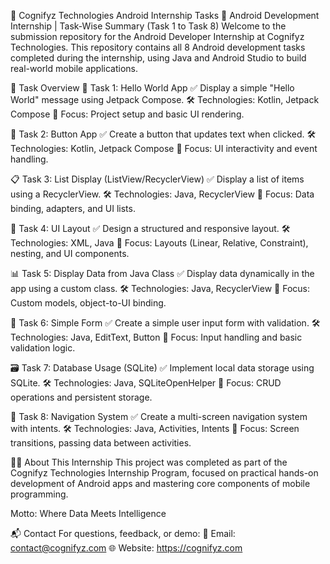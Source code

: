 🧠 Cognifyz Technologies Android Internship Tasks
📅 Android Development Internship | Task-Wise Summary (Task 1 to Task 8)
Welcome to the submission repository for the Android Developer Internship at Cognifyz Technologies.
This repository contains all 8 Android development tasks completed during the internship, using Java and Android Studio to build real-world mobile applications.

📂 Task Overview
📱 Task 1: Hello World App
✅ Display a simple "Hello World" message using Jetpack Compose.
🛠️ Technologies: Kotlin, Jetpack Compose
🎯 Focus: Project setup and basic UI rendering.

🔘 Task 2: Button App
✅ Create a button that updates text when clicked.
🛠️ Technologies: Kotlin, Jetpack Compose
🎯 Focus: UI interactivity and event handling.

📋 Task 3: List Display (ListView/RecyclerView)
✅ Display a list of items using a RecyclerView.
🛠️ Technologies: Java, RecyclerView
🎯 Focus: Data binding, adapters, and UI lists.

🎨 Task 4: UI Layout
✅ Design a structured and responsive layout.
🛠️ Technologies: XML, Java
🎯 Focus: Layouts (Linear, Relative, Constraint), nesting, and UI components.

📊 Task 5: Display Data from Java Class
✅ Display data dynamically in the app using a custom class.
🛠️ Technologies: Java, RecyclerView
🎯 Focus: Custom models, object-to-UI binding.

📝 Task 6: Simple Form
✅ Create a simple user input form with validation.
🛠️ Technologies: Java, EditText, Button
🎯 Focus: Input handling and basic validation logic.

🗃️ Task 7: Database Usage (SQLite)
✅ Implement local data storage using SQLite.
🛠️ Technologies: Java, SQLiteOpenHelper
🎯 Focus: CRUD operations and persistent storage.

🧭 Task 8: Navigation System
✅ Create a multi-screen navigation system with intents.
🛠️ Technologies: Java, Activities, Intents
🎯 Focus: Screen transitions, passing data between activities.

👨‍💻 About This Internship
This project was completed as part of the Cognifyz Technologies Internship Program, focused on practical hands-on development of Android apps and mastering core components of mobile programming.

Motto: Where Data Meets Intelligence

📬 Contact
For questions, feedback, or demo:
📧 Email: contact@cognifyz.com
🌐 Website: https://cognifyz.com
